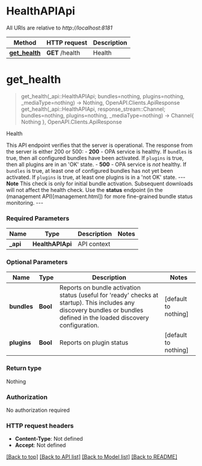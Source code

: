 # HealthAPIApi

All URIs are relative to *http://localhost:8181*

Method | HTTP request | Description
------------- | ------------- | -------------
[**get_health**](HealthAPIApi.md#get_health) | **GET** /health | Health


# **get_health**
> get_health(_api::HealthAPIApi; bundles=nothing, plugins=nothing, _mediaType=nothing) -> Nothing, OpenAPI.Clients.ApiResponse <br/>
> get_health(_api::HealthAPIApi, response_stream::Channel; bundles=nothing, plugins=nothing, _mediaType=nothing) -> Channel{ Nothing }, OpenAPI.Clients.ApiResponse

Health

This API endpoint verifies that the server is operational.  The response from the server is either 200 or 500: - **200** - OPA service is healthy. If `bundles` is true, then all configured bundles have been activated. If `plugins` is true, then all plugins are in an 'OK' state. - **500** - OPA service is *not* healthy. If `bundles` is true, at least one of configured bundles has not yet been activated. If `plugins` is true, at least one plugins is in a 'not OK' state.  --- **Note** This check is only for initial bundle activation. Subsequent downloads will not affect the health check.  Use the **status** endpoint (in the (management API)[management.html]) for more fine-grained bundle status monitoring.  ---

### Required Parameters

Name | Type | Description  | Notes
------------- | ------------- | ------------- | -------------
 **_api** | **HealthAPIApi** | API context | 

### Optional Parameters

Name | Type | Description  | Notes
------------- | ------------- | ------------- | -------------
 **bundles** | **Bool**| Reports on bundle activation status (useful for &#39;ready&#39; checks at startup).  This includes any discovery bundles or bundles defined in the loaded discovery configuration. | [default to nothing]
 **plugins** | **Bool**| Reports on plugin status | [default to nothing]

### Return type

Nothing

### Authorization

No authorization required

### HTTP request headers

 - **Content-Type**: Not defined
 - **Accept**: Not defined

[[Back to top]](#) [[Back to API list]](../README.md#api-endpoints) [[Back to Model list]](../README.md#models) [[Back to README]](../README.md)

